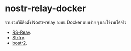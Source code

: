 nostr-relay-docker
======

รวบรวมวิธีติดตั้ง Nostr-relay ลงบน Docker แบบง่าย ๆ และใช้งานได้จริง

* [RS-Reay](https://github.com/notoshi404/nostr-relay-docker/blob/main/rs-relay/rs-relay.md).
* [Strfry](https://github.com/notoshi404/nostr-relay-docker/blob/main/strfry/strfry.md).
* [bostr2](https://github.com/notoshi404/nostr-relay-docker/blob/main/bostr2/bostr2.md).
